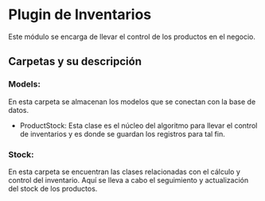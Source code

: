 # Plugin de Inventarios

Este módulo se encarga de llevar el control de los productos en el negocio.

## Carpetas y su descripción

### Models: 

En esta carpeta se almacenan los modelos que se conectan con la base de datos.

- ProductStock: Esta clase es el núcleo del algoritmo para llevar el control de inventarios y es donde se guardan los registros para tal fin.

### Stock: 

En esta carpeta se encuentran las clases relacionadas con el cálculo y control del inventario. 
Aquí se lleva a cabo el seguimiento y actualización del stock de los productos.
